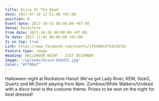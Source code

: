 ```yaml
---
title: Disco Of The Dead
date: 2017-07-18 22:51:00 +07:00
position: 0
Event date: 2017-10-31 00:00:00 +07:00
Venue: Rockstore
From date: 2017-10-10 00:00:00 +07:00
To date: 2017-11-01 00:00:00 +07:00
Is on top: true
Link: https://www.facebook.com/events/1793084374323679/
Feature type: image
Heading: HALLOWEEN NIGHT - 31ST DECEMBER
Image: "/uploads/Disco-b5bd35.jpg"
Color: "#ff00af"
---
```


Halloween night at Rockstore Hanoi! We've got Lady River, KEM, SizeO, Quartz and Mr.Devitt playing from 8pm. Zombies/White Walkers/Undead with a disco twist is the costume theme. Prizes to be won on the night for best dressed!